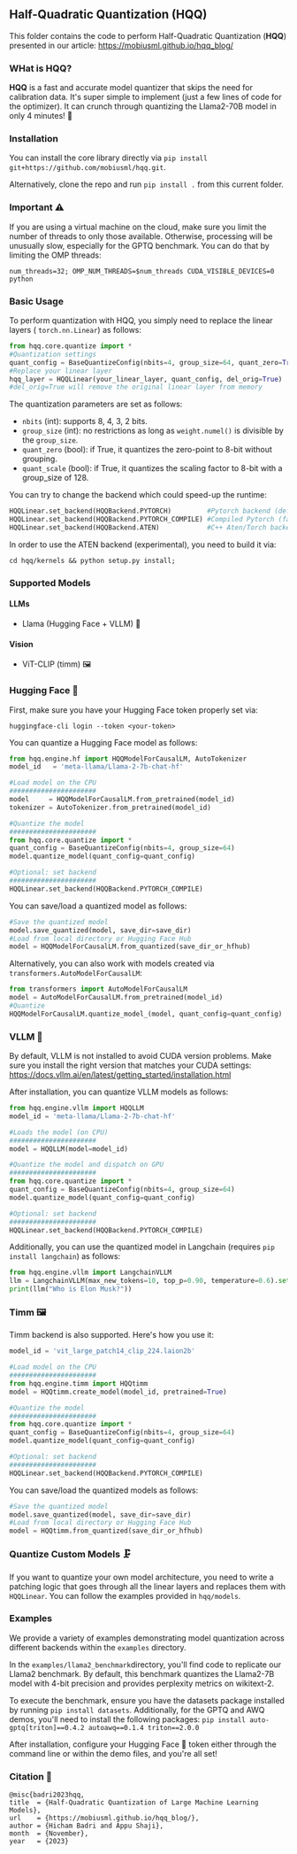 ## Half-Quadratic Quantization (HQQ)
This folder contains the code to perform Half-Quadratic Quantization (<b>HQQ</b>) presented in our article: https://mobiusml.github.io/hqq_blog/ 

### WHat is HQQ?
<b>HQQ</b> is a fast and accurate model quantizer that skips the need for calibration data. It's super simple to implement (just a few lines of code for the optimizer). It can crunch through quantizing the Llama2-70B model in only 4 minutes! 🚀

### Installation 
You can install the core library directly via ```pip install git+https://github.com/mobiusml/hqq.git```. 

Alternatively, clone the repo and run ```pip install .``` from this current folder. 

### Important ⚠️
If you are using a virtual machine on the cloud, make sure you limit the number of threads to only those available. Otherwise, processing will be unusually slow, especially for the GPTQ benchmark. You can do that by limiting the OMP threads:
```
num_threads=32; OMP_NUM_THREADS=$num_threads CUDA_VISIBLE_DEVICES=0 python 
```

### Basic Usage
To perform quantization with HQQ, you simply need to replace the linear layers ( ```torch.nn.Linear```) as follows:
```Python
from hqq.core.quantize import *
#Quantization settings
quant_config = BaseQuantizeConfig(nbits=4, group_size=64, quant_zero=True, quant_scale=False)
#Replace your linear layer 
hqq_layer = HQQLinear(your_linear_layer, quant_config, del_orig=True)
#del_orig=True will remove the original linear layer from memory
```

The quantization parameters are set as follows:

- ```nbits``` (int): supports 8, 4, 3, 2 bits.
- ```group_size``` (int): no restrictions as long as ```weight.numel()``` is divisible by the ```group_size```.
- ```quant_zero``` (bool): if True, it quantizes the zero-point to 8-bit without grouping.
- ```quant_scale``` (bool): if True, it quantizes the scaling factor to 8-bit with a group_size of 128.

You can try to change the backend which could speed-up the runtime:
```Python
HQQLinear.set_backend(HQQBackend.PYTORCH)         #Pytorch backend (default) 
HQQLinear.set_backend(HQQBackend.PYTORCH_COMPILE) #Compiled Pytorch (fastest but potentially issues)
HQQLinear.set_backend(HQQBackend.ATEN)            #C++ Aten/Torch backend (experimental)
```
In order to use the ATEN backend (experimental), you need to build it via:
```
cd hqq/kernels && python setup.py install;
```

### Supported Models
#### LLMs 
- Llama (Hugging Face + VLLM) 🦙
#### Vision 
- ViT-CLIP (timm) 🖼️

### Hugging Face 🤗
First, make sure you have your Hugging Face token properly set via:
```
huggingface-cli login --token <your-token>
```

You can quantize a Hugging Face model as follows:
```Python
from hqq.engine.hf import HQQModelForCausalLM, AutoTokenizer
model_id   = 'meta-llama/Llama-2-7b-chat-hf'

#Load model on the CPU
######################
model     = HQQModelForCausalLM.from_pretrained(model_id)
tokenizer = AutoTokenizer.from_pretrained(model_id) 

#Quantize the model
######################
from hqq.core.quantize import *
quant_config = BaseQuantizeConfig(nbits=4, group_size=64)
model.quantize_model(quant_config=quant_config)

#Optional: set backend
######################
HQQLinear.set_backend(HQQBackend.PYTORCH_COMPILE)
```

You can save/load a quantized model as follows:
```Python
#Save the quantized model
model.save_quantized(model, save_dir=save_dir)
#Load from local directory or Hugging Face Hub
model = HQQModelForCausalLM.from_quantized(save_dir_or_hfhub)
```

Alternatively, you can also work with models created via ```transformers.AutoModelForCausalLM```:
```Python
from transformers import AutoModelForCausalLM
model = AutoModelForCausalLM.from_pretrained(model_id) 
#Quantize
HQQModelForCausalLM.quantize_model_(model, quant_config=quant_config)
```

### VLLM 🚀
By default, VLLM is not installed to avoid CUDA version problems. Make sure you install the right version that matches your CUDA settings: 
https://docs.vllm.ai/en/latest/getting_started/installation.html 

After installation, you can quantize VLLM models as follows:

```Python
from hqq.engine.vllm import HQQLLM
model_id = 'meta-llama/Llama-2-7b-chat-hf'

#Loads the model (on CPU)
######################
model = HQQLLM(model=model_id)

#Quantize the model and dispatch on GPU
######################
from hqq.core.quantize import *
quant_config = BaseQuantizeConfig(nbits=4, group_size=64)
model.quantize_model(quant_config=quant_config)

#Optional: set backend
######################
HQQLinear.set_backend(HQQBackend.PYTORCH_COMPILE)
```
Additionally, you can use the quantized model in Langchain (requires ```pip install langchain```) as follows:

```Python
from hqq.engine.vllm import LangchainVLLM
llm = LangchainVLLM(max_new_tokens=10, top_p=0.90, temperature=0.6).set(model)
print(llm("Who is Elon Musk?"))
```

### Timm 🖼️
Timm backend is also supported. Here's how you use it:

```Python
model_id = 'vit_large_patch14_clip_224.laion2b'

#Load model on the CPU
######################
from hqq.engine.timm import HQQtimm
model = HQQtimm.create_model(model_id, pretrained=True)

#Quantize the model
######################
from hqq.core.quantize import *
quant_config = BaseQuantizeConfig(nbits=4, group_size=64)
model.quantize_model(quant_config=quant_config)

#Optional: set backend
######################
HQQLinear.set_backend(HQQBackend.PYTORCH_COMPILE)
```

You can save/load the quantized models as follows:
```Python
#Save the quantized model
model.save_quantized(model, save_dir=save_dir)
#Load from local directory or Hugging Face Hub
model = HQQtimm.from_quantized(save_dir_or_hfhub)
```

### Quantize Custom Models 🗜️
If you want to quantize your own model architecture, you need to write a patching logic that goes through all the linear layers and replaces them with ```HQQLinear```. You can follow the examples provided in ```hqq/models```.

### Examples 
We provide a variety of examples demonstrating model quantization across different backends within the ```examples```  directory.

In the ```examples/llama2_benchmark```directory, you'll find code to replicate our Llama2 benchmark. By default, this benchmark quantizes the Llama2-7B model with 4-bit precision and provides perplexity metrics on wikitext-2.

To execute the benchmark, ensure you have the datasets package installed by running  ```pip install datasets```. Additionally, for the GPTQ and AWQ demos, you'll need to install the following packages: ```pip install auto-gptq[triton]==0.4.2 autoawq==0.1.4 triton==2.0.0```

After installation, configure your Hugging Face 🤗 token either through the command line or within the demo files, and you're all set!

### Citation 📜
```
@misc{badri2023hqq,
title  = {Half-Quadratic Quantization of Large Machine Learning Models},
url    = {https://mobiusml.github.io/hqq_blog/},
author = {Hicham Badri and Appu Shaji},
month  = {November},
year   = {2023}
```


